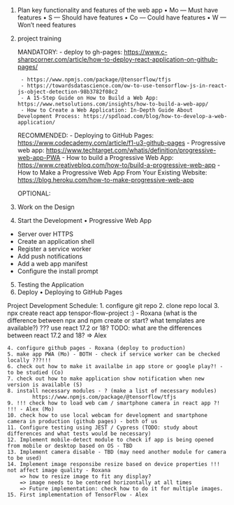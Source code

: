 
1. Plan key functionality and features of the web app
        • Mo — Must have features
        • S — Should have features
        • Co — Could have features
        • W — Won’t need features



2. project training
    
    MANDATORY:
        - deploy to gh-pages: https://www.c-sharpcorner.com/article/how-to-deploy-react-application-on-github-pages/

        - https://www.npmjs.com/package/@tensorflow/tfjs
        - https://towardsdatascience.com/ow-to-use-tensorflow-js-in-react-js-object-detection-98b3782f08c2
        - A 15-Step Guide on How to Build a Web App: https://www.netsolutions.com/insights/how-to-build-a-web-app/
        - How to Create a Web Application: In-Depth Guide About Development Process: https://spdload.com/blog/how-to-develop-a-web-application/

    
    RECOMMENDED:
        - Deploying to GitHub Pages: https://www.codecademy.com/article/f1-u3-github-pages
        - Progressive web app: https://www.techtarget.com/whatis/definition/progressive-web-app-PWA
        - How to build a Progressive Web App: https://www.creativebloq.com/how-to/build-a-progressive-web-app
        - How to Make a Progressive Web App From Your Existing Website: https://blog.heroku.com/how-to-make-progressive-web-app

    OPTIONAL:
     

    


3. Work on the Design
4. Start the Development
• Progressive Web App
- Server over HTTPS
- Create an application shell
- Register a service worker
- Add push notifications
- Add a web app manifest
- Configure the install prompt
5. Testing the Application
6. Deploy
• Deploying to GitHub Pages

Project Development Schedule:
    1. configure git repo 
    2. clone repo local
    3. npx create react app tenspor-flow-project :) - Roxana (what is the difference between npx and npm create or start? what templates are available?) 
        ??? use react 17.2 or 18? 
        TODO: what are the differences between react 17.2 and 18? => Alex


    4. configure github pages - Roxana (deploy to production) 
    5. make app PWA (Mo) - BOTH - check if service worker can be checked locally ???!!!
    6. check out how to make it availalbe in app store or google play?! - to be studied (Co)
    7. check out how to make application show notification when new version is available (S)
    8. install necessary modules - ? (make a list of necessary modules) 
            https://www.npmjs.com/package/@tensorflow/tfjs
    9. !!! check how to load web cam / smartphone camera in react app ?! !!! - Alex (Mo)
    10. check how to use local webcam for development and smartphone camera in production (github pages) - both of us 
    11. Configure testing using JEST / Cypress (TODO: study about differences and what tests would be necessary)
    12. Implement mobile-detect module to check if app is being opened from mobile or desktop based on OS - TBD
    13. Implement camera disable - TBD (may need another module for camera to be used)
    14. Implement image responsibe resize based on device properties !!! not affect image quality - Roxana
        => how to resize image to fit any display?
        => image needs to be centered horizontally at all times
        => Future implementation: check how to do it for multiple images.
    15. First implementation of TensorFlow - Alex